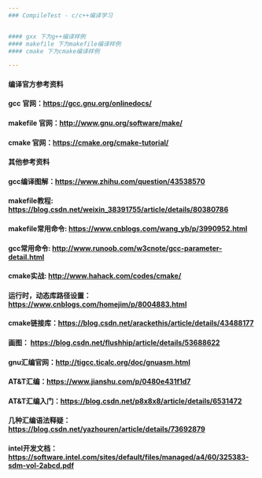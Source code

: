 ```yaml
---
### CompileTest - c/c++编译学习


#### gxx 下为g++编译样例
#### makefile 下为makefile编译样例
#### cmake 下为cmake编译样例

---
```



#### 编译官方参考资料
#### gcc 官网：https://gcc.gnu.org/onlinedocs/
#### makefile 官网：http://www.gnu.org/software/make/
#### cmake 官网：https://cmake.org/cmake-tutorial/

#### 其他参考资料
#### gcc编译图解：https://www.zhihu.com/question/43538570
#### makefile教程: https://blog.csdn.net/weixin_38391755/article/details/80380786
#### makefile常用命令: https://www.cnblogs.com/wang_yb/p/3990952.html
#### gcc常用命令: http://www.runoob.com/w3cnote/gcc-parameter-detail.html
#### cmake实战: http://www.hahack.com/codes/cmake/
#### 运行时，动态库路径设置：https://www.cnblogs.com/homejim/p/8004883.html
#### cmake链接库：https://blog.csdn.net/arackethis/article/details/43488177
#### 画图： https://blog.csdn.net/flushhip/article/details/53688622
#### gnu汇编官网：http://tigcc.ticalc.org/doc/gnuasm.html
#### AT&T汇编：https://www.jianshu.com/p/0480e431f1d7
#### AT&T汇编入门：https://blog.csdn.net/p8x8x8/article/details/6531472
#### 几种汇编语法释疑：https://blog.csdn.net/yazhouren/article/details/73692879
#### intel开发文档：https://software.intel.com/sites/default/files/managed/a4/60/325383-sdm-vol-2abcd.pdf

